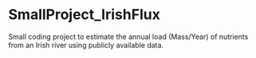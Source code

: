 # SmallProject_IrishFlux
Small coding project to estimate the annual load (Mass/Year) of nutrients from an Irish river using publicly available data.

